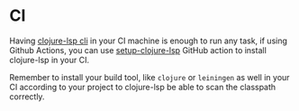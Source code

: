 # CI

Having [clojure-lsp cli](./cli.md) in your CI machine is enough to run any task, if using Github Actions, you can use [setup-clojure-lsp](https://github.com/marketplace/actions/setup-clojure-lsp) GitHub action to install clojure-lsp in your CI.

Remember to install your build tool, like `clojure` or `leiningen` as well in your CI according to your project to clojure-lsp be able to scan the classpath correctly.
